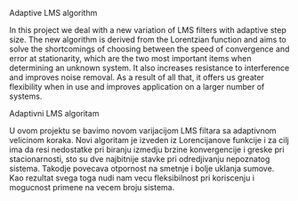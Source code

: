 Adaptive LMS algorithm

In this project we deal with a new variation of LMS filters with adaptive step size.
The new algorithm is derived from the Lorentzian function and aims to solve the shortcomings
of choosing between the speed of convergence and error at stationarity, which are
the two most important items when determining an unknown system. It also increases
resistance to interference and improves noise removal. As a result of all that, it offers us 
greater flexibility when in use and improves application on a larger number of systems.


Adaptivni LMS algoritam

U ovom projektu se bavimo novom varijacijom LMS filtara sa adaptivnom velicinom koraka. 
Novi algoritam je izveden iz Lorencijanove funkcije i za cilj ima da resi nedostatke 
pri biranju izmedju brzine konvergencije i greske pri stacionarnosti, sto su 
dve najbitnije stavke pri odredjivanju nepoznatog sistema. Takodje povecava 
otpornost na smetnje i bolje uklanja sumove. Kao rezultat svega toga nudi nam vecu fleksibilnost 
pri koriscenju i mogucnost primene na vecem broju sistema.
